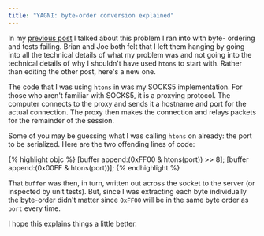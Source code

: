 ```yaml
---
title: "YAGNI: byte-order conversion explained"
---
```

In my [previous post][1] I talked about this problem I ran into with byte-
ordering and tests failing. Brian and Joe both felt that I left them hanging
by going into all the technical details of what my problem was and not going
into the technical details of why I shouldn't have used `htons` to start with.
Rather than editing the other post, here's a new one.

The code that I was using `htons` in was my SOCKS5 implementation. For those
who aren't familiar with SOCKS5, it is a proxying protocol. The computer
connects to the proxy and sends it a hostname and port for the actual
connection. The proxy then makes the connection and relays packets for the
remainder of the session.

Some of you may be guessing what I was calling `htons` on already: the port to
be serialized. Here are the two offending lines of code:

{% highlight objc %}
[buffer append:(0xFF00 & htons(port)) >> 8];
[buffer append:(0x00FF & htons(port))];
{% endhighlight %}

That `buffer` was then, in turn, written out across the socket to the server
(or inspected by unit tests). But, since I was extracting each byte
individually the byte-order didn't matter since `0xFF00` will be in the same
byte order as `port` every time.

I hope this explains things a little better.

   [1]: http://blog.alieniloquent.com/2006/08/29/yagni-byte-order-conversion/

